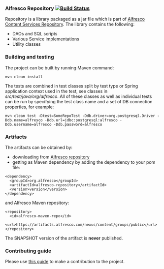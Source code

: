 ### Alfresco Repository [![Build Status](https://travis-ci.org/killerboot/alfresco-repository.svg?branch=master)](https://travis-ci.org/killerboot/alfresco-repository)
Repository is a library packaged as a jar file which is part of [Alfresco Content Services Repository](https://community.alfresco.com/docs/DOC-6385-project-overview-repository).
The library contains the following:
* DAOs and SQL scripts
* Various Service implementations
* Utility classes

### Building and testing
The project can be built by running Maven command:
~~~
mvn clean install
~~~
The tests are combined in test classes split by test type or Spring application context used in the test, see classes in _src/test/java/org/alfresco_. All of these classes as well as individual tests can be run by specifying the test class name and a set of DB connection properties, for example:
~~~
mvn clean test -Dtest=SomeRepoTest -Ddb.driver=org.postgresql.Driver -Ddb.name=alfresco -Ddb.url=jdbc:postgresql:alfresco -Ddb.username=alfresco -Ddb.password=alfresco
~~~

### Artifacts
The artifacts can be obtained by:
* downloading from [Alfresco repository](https://artifacts.alfresco.com/nexus/content/groups/public)
* getting as Maven dependency by adding the dependency to your pom file:
~~~
<dependency>
  <groupId>org.alfresco</groupId>
  <artifactId>alfresco-repository</artifactId>
  <version>version</version>
</dependency>
~~~
and Alfresco Maven repository:
~~~
<repository>
  <id>alfresco-maven-repo</id>
  <url>https://artifacts.alfresco.com/nexus/content/groups/public</url>
</repository>
~~~
The SNAPSHOT version of the artifact is **never** published.

### Contributing guide
Please use [this guide](CONTRIBUTING.md) to make a contribution to the project.
